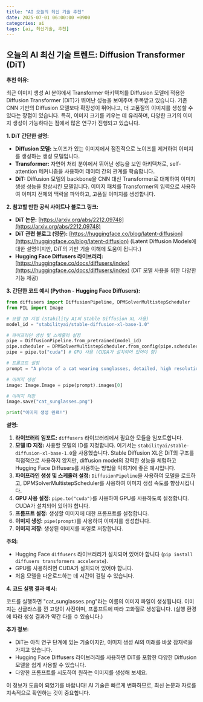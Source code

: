 ```yaml
---
title: "AI 오늘의 최신 기술 추천"
date: 2025-07-01 06:00:00 +0900
categories: ai
tags: [ai, 최신기술, 추천]
---
```


## 오늘의 AI 최신 기술 트렌드: **Diffusion Transformer (DiT)**

**추천 이유:**

최근 이미지 생성 AI 분야에서 Transformer 아키텍처를 Diffusion 모델에 적용한 Diffusion Transformer (DiT)가 뛰어난 성능을 보여주며 주목받고 있습니다. 기존 CNN 기반의 Diffusion 모델보다 확장성이 뛰어나고, 더 고품질의 이미지를 생성할 수 있다는 장점이 있습니다. 특히, 이미지 크기를 키우는 데 유리하며, 다양한 크기의 이미지 생성이 가능하다는 점에서 많은 연구가 진행되고 있습니다.

**1. DiT 간단한 설명:**

*   **Diffusion 모델:** 노이즈가 있는 이미지에서 점진적으로 노이즈를 제거하여 이미지를 생성하는 생성 모델입니다.
*   **Transformer:** 자연어 처리 분야에서 뛰어난 성능을 보인 아키텍처로, self-attention 메커니즘을 사용하여 데이터 간의 관계를 학습합니다.
*   **DiT:** Diffusion 모델의 backbone을 CNN 대신 Transformer로 대체하여 이미지 생성 성능을 향상시킨 모델입니다. 이미지 패치를 Transformer의 입력으로 사용하여 이미지 전체의 맥락을 파악하고, 고품질 이미지를 생성합니다.

**2. 참고할 만한 공식 사이트나 블로그 링크:**

*   **DiT 논문:** [https://arxiv.org/abs/2212.09748](https://arxiv.org/abs/2212.09748)
*   **DiT 관련 블로그 (영문):** [https://huggingface.co/blog/latent-diffusion](https://huggingface.co/blog/latent-diffusion) (Latent Diffusion Models에 대한 설명이지만, DiT의 기반 기술 이해에 도움이 됩니다.)
*   **Hugging Face Diffusers 라이브러리:** [https://huggingface.co/docs/diffusers/index](https://huggingface.co/docs/diffusers/index) (DiT 모델 사용을 위한 다양한 기능 제공)

**3. 간단한 코드 예시 (Python - Hugging Face Diffusers):**

```python
from diffusers import DiffusionPipeline, DPMSolverMultistepScheduler
from PIL import Image

# 모델 ID 지정 (Stability AI의 Stable Diffusion XL 사용)
model_id = "stabilityai/stable-diffusion-xl-base-1.0"

# 파이프라인 생성 및 스케줄러 설정
pipe = DiffusionPipeline.from_pretrained(model_id)
pipe.scheduler = DPMSolverMultistepScheduler.from_config(pipe.scheduler.config)
pipe = pipe.to("cuda") # GPU 사용 (CUDA가 설치되어 있어야 함)

# 프롬프트 설정
prompt = "A photo of a cat wearing sunglasses, detailed, high resolution"

# 이미지 생성
image: Image.Image = pipe(prompt).images[0]

# 이미지 저장
image.save("cat_sunglasses.png")

print("이미지 생성 완료!")
```

**설명:**

1.  **라이브러리 임포트:** `diffusers` 라이브러리에서 필요한 모듈을 임포트합니다.
2.  **모델 ID 지정:** 사용할 모델의 ID를 지정합니다. 여기서는 `stabilityai/stable-diffusion-xl-base-1.0`을 사용했습니다.  Stable Diffusion XL은 DiT의 구조를 직접적으로 사용하지 않지만, diffusion model의 강력한 성능을 체험하고 Hugging Face Diffusers를 사용하는 방법을 익히기에 좋은 예시입니다.
3.  **파이프라인 생성 및 스케줄러 설정:** `DiffusionPipeline`을 사용하여 모델을 로드하고, DPMSolverMultistepScheduler를 사용하여 이미지 생성 속도를 향상시킵니다.
4.  **GPU 사용 설정:** `pipe.to("cuda")`를 사용하여 GPU를 사용하도록 설정합니다. CUDA가 설치되어 있어야 합니다.
5.  **프롬프트 설정:** 생성할 이미지에 대한 프롬프트를 설정합니다.
6.  **이미지 생성:** `pipe(prompt)`를 사용하여 이미지를 생성합니다.
7.  **이미지 저장:** 생성된 이미지를 파일로 저장합니다.

**주의:**

*   Hugging Face `diffusers` 라이브러리가 설치되어 있어야 합니다 (`pip install diffusers transformers accelerate`).
*   GPU를 사용하려면 CUDA가 설치되어 있어야 합니다.
*   처음 모델을 다운로드하는 데 시간이 걸릴 수 있습니다.

**4. 코드 실행 결과 예시:**

코드를 실행하면 "cat\_sunglasses.png"라는 이름의 이미지 파일이 생성됩니다.  이미지는 선글라스를 낀 고양이 사진이며, 프롬프트에 따라 고화질로 생성됩니다. (실행 환경에 따라 생성 결과가 약간 다를 수 있습니다.)

**추가 정보:**

*   DiT는 아직 연구 단계에 있는 기술이지만, 이미지 생성 AI의 미래를 바꿀 잠재력을 가지고 있습니다.
*   Hugging Face Diffusers 라이브러리를 사용하면 DiT를 포함한 다양한 Diffusion 모델을 쉽게 사용할 수 있습니다.
*   다양한 프롬프트를 시도하여 원하는 이미지를 생성해 보세요.

이 정보가 도움이 되었기를 바랍니다!  AI 기술은 빠르게 변화하므로, 최신 논문과 자료를 지속적으로 확인하는 것이 중요합니다.

